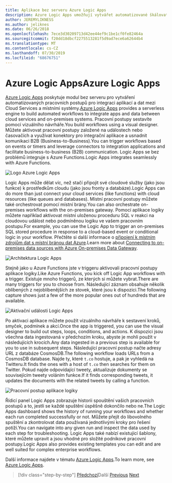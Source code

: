 ```yaml
---
title: Aplikace bez serveru Azure Logic Apps
description: Azure Logic Apps umožňují vytvářet automatizované škálovatelné pracovní postupy, které integrují aplikace a data napříč službami Cloud Services a místními systémy.
author: JEREMYLIKNESS
ms.author: jeliknes
ms.date: 06/26/2018
ms.openlocfilehash: 7ece3d30209713d42ee44ef9c1be1cf0fe82464a
ms.sourcegitcommit: f20dd18dbcf2275513281f5d9ad7ece6a62644b4
ms.translationtype: MT
ms.contentlocale: cs-CZ
ms.lasthandoff: 07/30/2019
ms.locfileid: "68676751"
---
```

# <a name="azure-logic-apps"></a><span data-ttu-id="f0100-103">Azure Logic Apps</span><span class="sxs-lookup"><span data-stu-id="f0100-103">Azure Logic Apps</span></span>

<span data-ttu-id="f0100-104">[Azure Logic Apps](https://docs.microsoft.com/azure/logic-apps) poskytuje modul bez serveru pro vytváření automatizovaných pracovních postupů pro integraci aplikací a dat mezi Cloud Services a místními systémy.</span><span class="sxs-lookup"><span data-stu-id="f0100-104">[Azure Logic Apps](https://docs.microsoft.com/azure/logic-apps) provides a serverless engine to build automated workflows to integrate apps and data between cloud services and on-premises systems.</span></span> <span data-ttu-id="f0100-105">Pracovní postupy sestavíte pomocí vizuálního návrháře.</span><span class="sxs-lookup"><span data-stu-id="f0100-105">You build workflows using a visual designer.</span></span> <span data-ttu-id="f0100-106">Můžete aktivovat pracovní postupy založené na událostech nebo časovačích a využívat konektory pro integrační aplikace a usnadnit komunikaci B2B (Business-to-Business).</span><span class="sxs-lookup"><span data-stu-id="f0100-106">You can trigger workflows based on events or timers and leverage connectors to integration applications and facilitate business-to-business (B2B) communication.</span></span> <span data-ttu-id="f0100-107">Logic Apps se bez problémů integruje s Azure Functions.</span><span class="sxs-lookup"><span data-stu-id="f0100-107">Logic Apps integrates seamlessly with Azure Functions.</span></span>

![Logo Azure Logic Apps](./media/logic-apps-logo.png)

<span data-ttu-id="f0100-109">Logic Apps může dělat víc, než stačí připojit své cloudové služby (jako jsou funkce) k prostředkům cloudu (jako jsou fronty a databáze).</span><span class="sxs-lookup"><span data-stu-id="f0100-109">Logic Apps can do more than just connect your cloud services (like functions) with cloud resources (like queues and databases).</span></span> <span data-ttu-id="f0100-110">Místní pracovní postupy můžete také orchestrovat pomocí místní brány.</span><span class="sxs-lookup"><span data-stu-id="f0100-110">You can also orchestrate on-premises workflows with the on-premises gateway.</span></span> <span data-ttu-id="f0100-111">Pomocí aplikace logiky můžete například aktivovat místní uloženou proceduru SQL v reakci na cloudovou událost nebo podmíněnou logiku ve vašem pracovním postupu.</span><span class="sxs-lookup"><span data-stu-id="f0100-111">For example, you can use the Logic App to trigger an on-premises SQL stored procedure in response to a cloud-based event or conditional logic in your workflow.</span></span> <span data-ttu-id="f0100-112">Přečtěte si další informace o [připojení k místním zdrojům dat s místní bránou dat Azure](https://docs.microsoft.com/azure/analysis-services/analysis-services-gateway).</span><span class="sxs-lookup"><span data-stu-id="f0100-112">Learn more about [Connecting to on-premises data sources with Azure On-premises Data Gateway](https://docs.microsoft.com/azure/analysis-services/analysis-services-gateway).</span></span>

![Architektura Logic Apps](./media/logic-apps-architecture.png)

<span data-ttu-id="f0100-114">Stejně jako u Azure Functions jste v triggeru aktivovali pracovní postupy aplikace logiky.</span><span class="sxs-lookup"><span data-stu-id="f0100-114">Like Azure Functions, you kick off Logic App workflows with a trigger.</span></span> <span data-ttu-id="f0100-115">Existuje mnoho triggerů, ze kterých si můžete vybrat.</span><span class="sxs-lookup"><span data-stu-id="f0100-115">There are many triggers for you to choose from.</span></span> <span data-ttu-id="f0100-116">Následující záznam obsahuje několik oblíbených z nejoblíbenějších ze stovek, které jsou k dispozici.</span><span class="sxs-lookup"><span data-stu-id="f0100-116">The following capture shows just a few of the more popular ones out of hundreds that are available.</span></span>

![Aktivační události Logic Apps](./media/logic-app-triggers.png)

<span data-ttu-id="f0100-118">Po aktivaci aplikace můžete použít vizuálního návrháře k sestavení kroků, smyček, podmínek a akcí.</span><span class="sxs-lookup"><span data-stu-id="f0100-118">Once the app is triggered, you can use the visual designer to build out steps, loops, conditions, and actions.</span></span> <span data-ttu-id="f0100-119">K dispozici jsou všechna data ingestovaná v předchozím kroku, abyste je mohli použít v následujících krocích.</span><span class="sxs-lookup"><span data-stu-id="f0100-119">Any data ingested in a previous step is available for you to use in subsequent steps.</span></span> <span data-ttu-id="f0100-120">Následující pracovní postup načte adresy URL z databáze CosmosDB.</span><span class="sxs-lookup"><span data-stu-id="f0100-120">The following workflow loads URLs from a CosmosDB database.</span></span> <span data-ttu-id="f0100-121">Najde ty, které `t.co` hostuje, a pak je vyhledá na Twitteru.</span><span class="sxs-lookup"><span data-stu-id="f0100-121">It finds the ones with a host of `t.co` then searches for them on Twitter.</span></span> <span data-ttu-id="f0100-122">Pokud najde odpovídající tweety, aktualizuje dokumenty se souvisejícím tweety voláním funkce.</span><span class="sxs-lookup"><span data-stu-id="f0100-122">If it finds corresponding tweets, it updates the documents with the related tweets by calling a function.</span></span>

![Pracovní postup aplikace logiky](./media/logic-app-workflow.png)

<span data-ttu-id="f0100-124">Řídicí panel Logic Apps zobrazuje historii spouštění vašich pracovních postupů a to, jestli se každé spuštění úspěšně dokončilo nebo ne.</span><span class="sxs-lookup"><span data-stu-id="f0100-124">The Logic Apps dashboard shows the history of running your workflows and whether each run completed successfully or not.</span></span> <span data-ttu-id="f0100-125">Můžete přejít do libovolného spuštění a zkontrolovat data používaná jednotlivými kroky pro řešení potíží.</span><span class="sxs-lookup"><span data-stu-id="f0100-125">You can navigate into any given run and inspect the data used by each step for troubleshooting.</span></span> <span data-ttu-id="f0100-126">Logic Apps také nabízí existující šablony, které můžete upravit a jsou vhodné pro složité podnikové pracovní postupy.</span><span class="sxs-lookup"><span data-stu-id="f0100-126">Logic Apps also provides existing templates you can edit and are well suited for complex enterprise workflows.</span></span>

<span data-ttu-id="f0100-127">Další informace najdete v tématu [Azure Logic Apps](https://docs.microsoft.com/azure/logic-apps).</span><span class="sxs-lookup"><span data-stu-id="f0100-127">To learn more, see [Azure Logic Apps](https://docs.microsoft.com/azure/logic-apps).</span></span>

>[!div class="step-by-step"]
><span data-ttu-id="f0100-128">[Předchozí](application-insights.md)Další
>[](event-grid.md)</span><span class="sxs-lookup"><span data-stu-id="f0100-128">[Previous](application-insights.md)
[Next](event-grid.md)</span></span>
